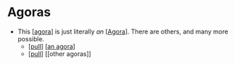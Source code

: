 # Agoras

- This [[agora]] is just literally *an* [[Agora]]. There are others, and many more possible.
  - [[pull]] [[an agora]]
  - [[pull]] [[other agoras]]


[//begin]: # "Autogenerated link references for markdown compatibility"
[agora]: agora "Agora"
[pull]: pull "Pull"
[an agora]: an-agora "An Agora"
[//end]: # "Autogenerated link references"
